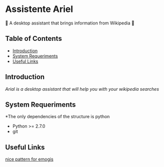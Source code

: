 # Assistente Ariel
:robot: A desktop assistant that brings information from Wikipedia :robot:

## Table of Contents
  - [Introduction](#introduction)
  - [System Requeriments](#system-requirements)
  - [Useful Links](#useful-links)
  
## Introduction
*Arial is a desktop assistant that will help you with your wikipedia searches*

## System Requeriments
*The only dependencies of the structure is python
  - Python >= 2.7.0
  - git

## Useful Links
[nice pattern for emogis](https://gitmoji.carloscuesta.me/?fbclid=IwAR3JhM6m-s7l3XEYPN9vtlZwatGQvxhk8ETzHqbAg5pV5PCH8ajoxzORRQM)  
